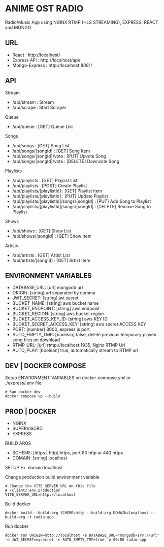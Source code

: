 # ANIME OST RADIO

Radio/Music App using NGINX RTMP (HLS STREAMING), EXPRESS, REACT and MONGO

## URL

-   React : http://localhost/
-   Express API : http://localhost/api/
-   Mongo-Express : http://localhost:8081/

## API

Stream

-   /api/stream : Stream
-   /api/scrape : Start Scraper

Queue

-   /api/queue : [GET] Queue List

Songs

-   /api/songs : [GET] Song List
-   /api/songs/[songId] : [GET] Song Item
-   /api/songs/[songId]/vote : [PUT] Upvote Song
-   /api/songs/[songId]/vote : [DELETE] Downvote Song

Playlists

-   /api/playlists : [GET] Playlist List
-   /api/playlists : [POST] Create Playlist
-   /api/playlists/[playlistId] : [GET] Playlist Item
-   /api/playlists/[playlistId] : [PUT] Update Playlist
-   /api/playlists/[playlistId]/songs/[songId] : [PUT] Add Song to Playlist
-   /api/playlists/[playlistId]/songs/[songId] : [DELETE] Remove Song to Playlist

Shows

-   /api/shows : [GET] Show List
-   /api/shows/[songId] : [GET] Show Item

Artists

-   /api/artists : [GET] Artist List
-   /api/artists/[songId] : [GET] Artist Item

## ENVIRONMENT VARIABLES

-   DATABASE_URL: [url] mongodb url
-   ORIGIN: [string] url separated by comma
-   JWT_SECRET: [string] jwt secret
-   BUCKET_NAME: [string] aws bucket name
-   BUCKET_ENDPOINT: [string] aws endpoint
-   BUCKET_REGION: [string] aws bucket region
-   BUCKET_ACCESS_KEY_ID: [string] aws KEY ID
-   BUCKET_SECRET_ACCESS_KEY: [string] aws secret ACCESS KEY
-   PORT: [number] 8000, express js port
-   AUTO_EMPTY_TMP: [boolean] false, delete previous temporary played song files on download
-   RTMP_URL: [url] rtmp://localhost:1935, Nginx RTMP Url
-   AUTO_PLAY: [boolean] true, automatically stream to RTMP url

## DEV | DOCKER COMPOSE

Setup ENVIRONMENT VARIABLES on docker-compose.yml or ./express/.env file

```
# Run docker dev
docker compose up --build
```

## PROD | DOCKER

-   NGINX
-   SUPERVISORD
-   EXPRESS

BUILD ARGS

-   SCHEME: [https | http] https, port 80 http or 443 https
-   DOMAIN: [string] localhost

SETUP
Ex. domain localhost

Change production build environment variable

```
# Change the VITE_SERVER_URL on this file
# /client/.env.production
VITE_SERVER_URL=http://localhost
```

Build docker

```
docker build --build-arg SCHEME=http --build-arg DOMAIN=localhost --build-arg -t radio-app .
```

Run docker

```
docker run ORIGIN=http://localhost -e DATABASE_URL="mongodb+srv://url" -e JWT_SECRET=mysecret -e AUTO_EMPTY_TMP=true -p 80:80 radio-app
```
